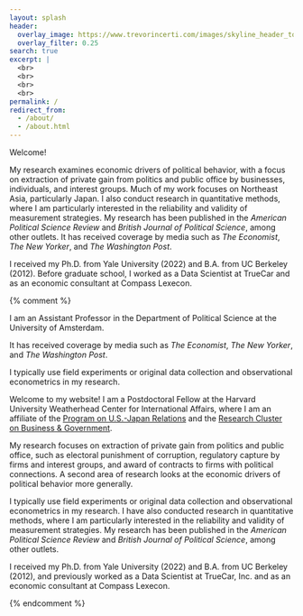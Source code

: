 ```yaml
---
layout: splash
header:
  overlay_image: https://www.trevorincerti.com/images/skyline_header_tokyo.jpg
  overlay_filter: 0.25
search: true
excerpt: |
  <br>
  <br>
  <br>
  <br>
permalink: /
redirect_from: 
  - /about/
  - /about.html
---
```


Welcome!

My research examines economic drivers of political behavior, with a focus on extraction of private gain from politics and public office by businesses, individuals, and interest groups. Much of my work focuses on Northeast Asia, particularly Japan. I also conduct research in quantitative methods, where I am particularly interested in the reliability and validity of measurement strategies. My research has been published in the *American Political Science Review* and *British Journal of Political Science*, among other outlets. It has received coverage by media such as *The Economist*, *The New Yorker*, and *The Washington Post*.

I received my Ph.D. from Yale University (2022) and B.A. from UC Berkeley (2012). Before graduate school, I worked as a Data Scientist at TrueCar and as an economic consultant at Compass Lexecon.


{% comment %}

I am an Assistant Professor in the Department of Political Science at the University of Amsterdam. 

It has received coverage by media such as *The Economist*, *The New Yorker*, and *The Washington Post*.

I typically use field experiments or original data collection and observational econometrics in my research.

  
 Welcome to my website! I am a Postdoctoral Fellow at the Harvard University Weatherhead Center for International Affairs, where I am an affiliate of the [Program on U.S.-Japan Relations](https://programs.wcfia.harvard.edu/us-japan) and the [Research Cluster on Business & Government](https://projects.iq.harvard.edu/wrc22-business-and-government).

My research focuses on extraction of private gain from politics and public office, such as electoral punishment of corruption, regulatory capture by firms and interest groups, and award of contracts to firms with political connections. A second area of research looks at the economic drivers of political behavior more generally.

I typically use field experiments or original data collection and observational econometrics in my research. I have also conducted research in quantitative methods, where I am particularly interested in the reliability and validity of measurement strategies. My research has been published in the *American Political Science Review* and *British Journal of Political Science*, among other outlets. 

I received my Ph.D. from Yale University (2022) and B.A. from UC Berkeley (2012), and previously worked as a Data Scientist at TrueCar, Inc. and as an economic consultant at Compass Lexecon.


{% endcomment %}











